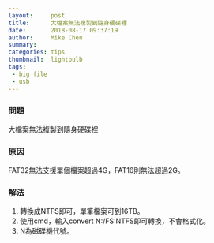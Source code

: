```yaml
---
layout:     post
title:      大檔案無法複製到隨身硬碟裡
date:       2018-08-17 09:37:19
author:     Mike Chen
summary:    
categories: tips
thumbnail:  lightbulb
tags:
 - big file
 - usb
---
```


### 問題

大檔案無法複製到隨身硬碟裡

### 原因

FAT32無法支援單個檔案超過4G，FAT16則無法超過2G。

### 解法

1. 轉換成NTFS即可，單筆檔案可到16TB。
2. 使用cmd，輸入convert N:/FS:NTFS即可轉換，不會格式化。
3. N為磁碟機代號。